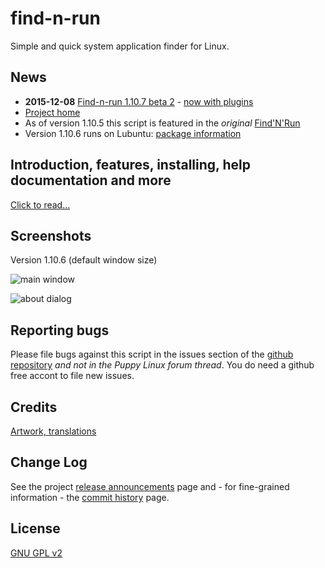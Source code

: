 # find-n-run

Simple and quick system application finder for Linux.

## News

 * **2015-12-08** [Find-n-run 1.10.7 beta 2](https://github.com/step-/find-n-run/issues/8) - [now with plugins](usr/share/doc/findnrun/plugin.md)
 * [Project home](http://github.com/step-/find-n-run)
 * As of version 1.10.5 this script is featured in the _original_
[Find'N'Run](http://www.murga-linux.com/puppy/viewtopic.php?t=98330)
 * Version 1.10.6 runs on Lubuntu: [package information](usr/share/doc/findnrun/DEBIAN.md)

## Introduction, features, installing, help documentation and more

[Click to read...](usr/share/doc/findnrun/index.md)

## Screenshots

Version 1.10.6 (default window size)

![main window](usr/share/doc/findnrun/images/findnrun-pub-main.png)

![about dialog](usr/share/doc/findnrun/images/findnrun-pub-about.png)

## Reporting bugs

Please file bugs against this script in the issues section of the
[github repository](https://github.com/step-/find-n-run/issues) _and not
in the Puppy Linux forum thread_. You do need a github free accont to
file new issues.

## Credits

[Artwork, translations](usr/share/doc/findnrun/CREDITS.md)

## Change Log

See the project [release announcements](https://github.com/step-/find-n-run/releases) page and - for fine-grained information - the [commit history](https://github.com/step-/find-n-run/commits/master) page.

## License

[GNU GPL v2](LICENSE)

